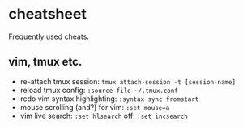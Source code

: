 # cheatsheet
Frequently used cheats.

## vim, tmux etc.
* re-attach tmux session: `tmux attach-session -t [session-name]`
* reload tmux config: `:source-file ~/.tmux.conf`
* redo vim syntax highlighting: `:syntax sync fromstart`
* mouse scrolling (and?) for vim: `:set mouse=a`
* vim live search: `:set hlsearch` off: `:set incsearch`
